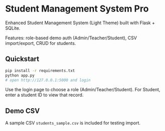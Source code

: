 # Student Management System Pro

Enhanced Student Management System (Light Theme) built with Flask + SQLite.

Features: role-based demo auth (Admin/Teacher/Student), CSV import/export, CRUD for students.

## Quickstart
```bash
pip install -r requirements.txt
python app.py
# open http://127.0.0.1:5000 and login
```

Use the login page to choose a role (Admin/Teacher/Student). For Student, enter a student ID to view that record.

## Demo CSV
A sample CSV `students_sample.csv` is included for testing import.
